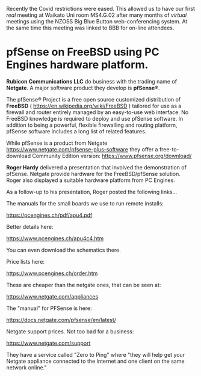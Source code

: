 Recently the Covid restrictions were eased. This allowed us to have our first *real* meeting at Waikato Uni room MS4.G.02 
after many months of *virtual* meetings using the NZOSS Big Blue Button web-conferencing system. 
At the same time this meeting was linked to BBB for on-line attendees.

# pfSense on FreeBSD using PC Engines hardware platform.

**Rubicon Communications LLC** do business with the trading name of **Netgate**. A major software product they develop is **pfSense®**.

The pfSense® Project is a free open source customized distribution of **FreeBSD** ( https://en.wikipedia.org/wiki/FreeBSD ) 
tailored for use as a firewall and router entirely managed by an easy-to-use web interface. No FreeBSD knowledge is 
required to deploy and use pfSense software. In addition to being a powerful, flexible firewalling and routing platform, 
pfSense software includes a long list of related features. 

While pfSense is a product from Netgate https://www.netgate.com/pfsense-plus-software they offer a free-to-download 
Community Edition version: https://www.pfsense.org/download/


**Roger Hardy** delivered a presentation that involved the demonstration of pfSense. Netgate provide hardware for the 
FreeBSD/pfSense solution. Roger also displayed a suitable hardware platform from PC Engines.

As a follow-up to his presentation, Roger posted the following links...

The manuals for the small boards we use to run remote installs:

https://pcengines.ch/pdf/apu4.pdf

Better details here:

https://www.pcengines.ch/apu4c4.htm

You can even download the schematics there.

Price lists here:

https://www.pcengines.ch/order.htm

These are cheaper than the netgate ones, that can be seen at:

https://www.netgate.com/appliances

The "manual" for PFSense is here:

https://docs.netgate.com/pfsense/en/latest/

Netgate support prices. Not too bad for a business:

https://www.netgate.com/support

They have a service called "Zero to Ping" where "they will help get your Netgate appliance connected to the Internet 
and one client on the same network online."


